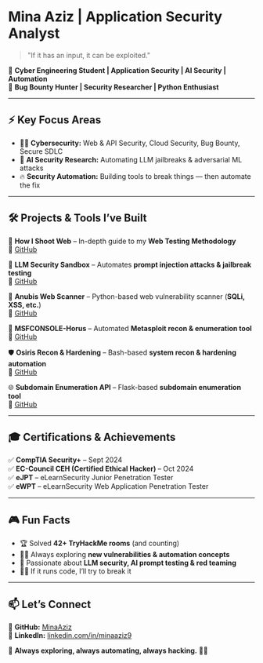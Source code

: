 #  Mina Aziz | Application Security Analyst  

> "If it has an input, it can be exploited."

🔹 **Cyber Engineering Student | Application Security | AI Security | Automation**  
🔹 **Bug Bounty Hunter | Security Researcher | Python Enthusiast**

---

## ⚡ **Key Focus Areas**
- 🏴‍☠️ **Cybersecurity:** Web & API Security, Cloud Security, Bug Bounty, Secure SDLC  
- 🤖 **AI Security Research:** Automating LLM jailbreaks & adversarial ML attacks  
- 🔥 **Security Automation:** Building tools to break things — then automate the fix  

---

## 🛠 **Projects & Tools I’ve Built**

🚀 **How I Shoot Web** – In-depth guide to my **Web Testing Methodology**  
📌 [GitHub](https://github.com/minaaziz9/How-I-shoot-Web)

🚀 **LLM Security Sandbox** – Automates **prompt injection attacks & jailbreak testing**  
📌 [GitHub](https://github.com/minaaziz9/LLM-Security-Sandbox)

🔎 **Anubis Web Scanner** – Python-based web vulnerability scanner (**SQLi, XSS, etc.**)  
📌 [GitHub](https://github.com/minaaziz9/Anubis-webscanner)

🎯 **MSFCONSOLE-Horus** – Automated **Metasploit recon & enumeration tool**  
📌 [GitHub](https://github.com/minaaziz9/MSFCONSOLE-Horus)

🛡 **Osiris Recon & Hardening** – Bash-based **system recon & hardening automation**  
📌 [GitHub](https://github.com/minaaziz9/osiris_recon_harden.sh)

🌐 **Subdomain Enumeration API** – Flask-based **subdomain enumeration tool**  
📌 [GitHub](https://github.com/minaaziz9/subdomain-enum-tool)

---

## 🎓 **Certifications & Achievements**
✅ **CompTIA Security+** – Sept 2024  
✅ **EC-Council CEH (Certified Ethical Hacker)** – Oct 2024  
✅ **eJPT** – eLearnSecurity Junior Penetration Tester  
✅ **eWPT** – eLearnSecurity Web Application Penetration Tester  

---

## 🎮 **Fun Facts**
- 🏆 Solved **42+ TryHackMe rooms** (and counting)  
- 🕵️‍♂️ Always exploring **new vulnerabilities & automation concepts**  
- 🤖 Passionate about **LLM security, AI prompt testing & red teaming**  
- 🏴‍☠️ If it runs code, I’ll try to break it  

---

## 📫 **Let’s Connect**
📌 **GitHub:** [MinaAziz](https://github.com/minaaziz9)  
📌 **LinkedIn:** [linkedin.com/in/minaaziz9](https://www.linkedin.com/in/minaaziz9/)  

🚀 **Always exploring, always automating, always hacking.** 🏴‍☠️
